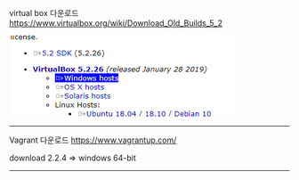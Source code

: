 virtual box 다운로드 https://www.virtualbox.org/wiki/Download_Old_Builds_5_2

![1552868473671](../typora-user-images/1552868473671.png)

---

Vagrant 다운로드 https://www.vagrantup.com/

download 2.2.4 => windows 64-bit

---

